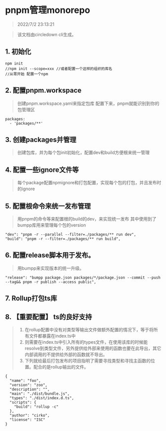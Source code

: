 # pnpm管理monorepo

> 2022/7/2 23:13:21

<!-- >从这里开始输入你的内容 -->

> 该文档由circledown cli生成。
		
		
## 1.  初始化
```
npm init 
//npm init --scope=xxx //或者配置一个这样的组织的库名
//从零开始 配置一个npm
```

## 2.  配置pnpm.workspace
> 创建pnpm.workspace.yaml来指定包库
配置下来，pnpm就能识别到你的包管理区
```
packages:
  - 'packages/**'
```

##  3. 创建packages并管理
> 创建包库，并为每个包init初始化，配置dev和build方便根来统一管理
##  4. 配置一些ignore文件等
> 每个package配置npmignore和打包配置，实现每个包的打包，并且发布时的ignore
##  5. 配置根命令来统一发布管理
> 用pnpm的命令等来配置根的build的dev，来实现统一发布
其中使用到了bumpp库用来管理每个包的version
```
"dev": "pnpm -r --parallel --filter=./packages/** run dev",
"build": "pnpm -r --filter=./packages/** run build",
```
##  6.  配置release脚本用于发布。
> 用bumpp来实现版本的统一升级。
```
"release": "bumpp package.json packages/*/package.json --commit --push --tag&& pnpm -r publish --access public",
```


##  7. Rollup打包ts库 

##  8. 【重要配置】 ts的良好支持
> 1. 在rollup配置中没有对类型等输出文件做额外配置的情况下，等于将所有文件都暴露在index.ts中
>  2. 则需要在index.ts中引入所有的types文件，在使用该库的时候能resolve到类型文件，另外提供给外部来使用的函数也要在此导出，其它内部调用的不提供给外部的函数就不导出。
> 3. 下列就给最后打包发布的项目指明了需要寻找类型和寻找主函数的位置。配合的是rollup输出的文件。
```
{
  "name": "foo",
  "version": "zoo",
  "description": "",
  "main": "./dist/bundle.js",
  "types": "./dist/index.d.ts",
  "scripts": {
    "build": "rollup -c"
  },
  "author": "cirko",
  "license": "ISC"
}


```